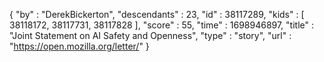 {
  "by" : "DerekBickerton",
  "descendants" : 23,
  "id" : 38117289,
  "kids" : [ 38118172, 38117731, 38117828 ],
  "score" : 55,
  "time" : 1698946897,
  "title" : "Joint Statement on AI Safety and Openness",
  "type" : "story",
  "url" : "https://open.mozilla.org/letter/"
}
